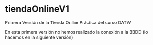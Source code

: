 tiendaOnlineV1
==============

Primera Versión de la Tienda Online
Práctica del curso DATW

En esta primera versión no hemos realizado la conexión a la BBDD (lo hacemos en la siguiente versión)
